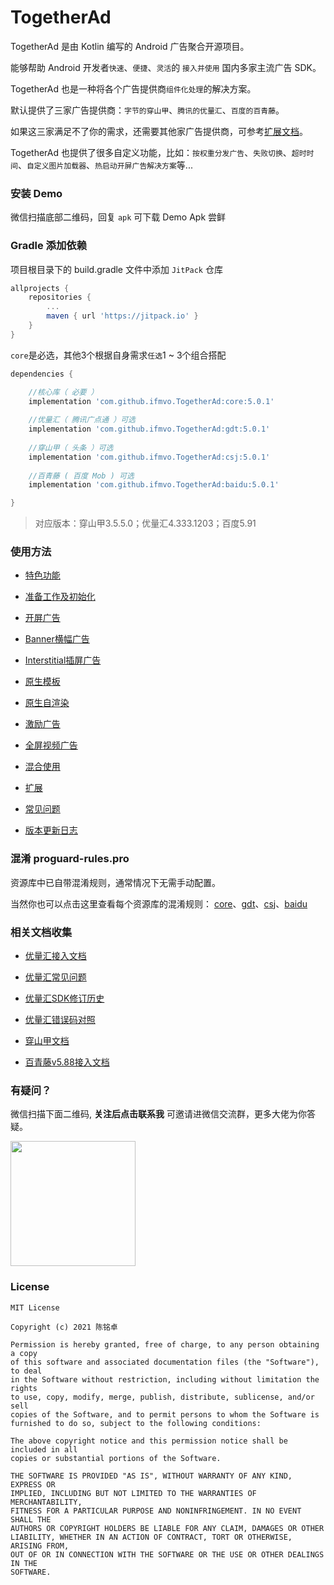# TogetherAd

TogetherAd 是由 Kotlin 编写的 Android 广告聚合开源项目。

能够帮助 Android 开发者``快速``、``便捷``、``灵活``的 ``接入并使用`` 国内多家主流广告 SDK。

TogetherAd 也是一种将各个广告提供商``组件化处理``的解决方案。

默认提供了三家广告提供商：``字节的穿山甲``、``腾讯的优量汇``、``百度的百青藤``。

如果这三家满足不了你的需求，还需要其他家广告提供商，可参考[扩展文档](doc/extend.md)。

TogetherAd 也提供了很多自定义功能，比如：``按权重分发广告``、``失败切换``、``超时时间``、``自定义图片加载器``、``热启动开屏广告解决方案``等...

### 安装 Demo

微信扫描底部二维码，回复 ``apk`` 可下载 Demo Apk 尝鲜

### Gradle 添加依赖

项目根目录下的 build.gradle 文件中添加 ``JitPack`` 仓库

```gradle
allprojects {
    repositories {
        ...
        maven { url 'https://jitpack.io' }
    }
}
```

``core``是必选，其他3个根据自身需求``任选``1 ~ 3个组合搭配

```gradle
dependencies {

    //核心库（ 必要 ）
    implementation 'com.github.ifmvo.TogetherAd:core:5.0.1'
    
    //优量汇（ 腾讯广点通 ）可选
    implementation 'com.github.ifmvo.TogetherAd:gdt:5.0.1'
    
    //穿山甲（ 头条 ）可选
    implementation 'com.github.ifmvo.TogetherAd:csj:5.0.1'
    
    //百青藤 ( 百度 Mob ) 可选
    implementation 'com.github.ifmvo.TogetherAd:baidu:5.0.1'

}
```

> 对应版本：穿山甲3.5.5.0；优量汇4.333.1203；百度5.91

### 使用方法

- [特色功能](doc/feature.md)

- [准备工作及初始化](doc/prepare.md)

- [开屏广告](doc/splash.md)

- [Banner横幅广告](doc/banner.md)

- [Interstitial插屏广告](doc/inter.md)

- [原生模板](doc/express.md)

- [原生自渲染](doc/native.md)

- [激励广告](doc/reward.md)

- [全屏视频广告](doc/full_video.md)

- [混合使用](doc/hybrid.md)

- [扩展](doc/extend.md)

- [常见问题](doc/question.md)

- [版本更新日志](doc/update_log.md)

### 混淆 proguard-rules.pro

资源库中已自带混淆规则，通常情况下无需手动配置。

当然你也可以点击这里查看每个资源库的混淆规则： [core](core/proguard-rules.pro)、[gdt](gdt/proguard-rules.pro)、[csj](csj/proguard-rules.pro)、[baidu](baidu/proguard-rules.pro)

### 相关文档收集

- [优量汇接入文档](https://developers.adnet.qq.com/doc/android/access_doc)

- [优量汇常见问题](https://e.qq.com/dev/help_detail.html?cid=668&pid=2208)

- [优量汇SDK修订历史](https://developers.adnet.qq.com/doc/android/union/union_version)

- [优量汇错误码对照](https://developers.adnet.qq.com/backend/error_code.html)

- [穿山甲文档](http://partner.toutiao.com/doc?id=5dd0fe756b181e00112e3ec5)

- [百青藤v5.88接入文档](https://baidu-ssp.gz.bcebos.com/mssp/sdk/BaiduMobAds_MSSP_bd_SDK_android_v5.88.pdf)

### 有疑问？

微信扫描下面二维码, **关注后点击联系我** 可邀请进微信交流群，更多大佬为你答疑。

<img src="img/qrcode_for_gh_e66be0cfb1f0_258.jpeg"  height="200" width="200">

### License

```
MIT License

Copyright (c) 2021 陈铭卓

Permission is hereby granted, free of charge, to any person obtaining a copy
of this software and associated documentation files (the "Software"), to deal
in the Software without restriction, including without limitation the rights
to use, copy, modify, merge, publish, distribute, sublicense, and/or sell
copies of the Software, and to permit persons to whom the Software is
furnished to do so, subject to the following conditions:

The above copyright notice and this permission notice shall be included in all
copies or substantial portions of the Software.

THE SOFTWARE IS PROVIDED "AS IS", WITHOUT WARRANTY OF ANY KIND, EXPRESS OR
IMPLIED, INCLUDING BUT NOT LIMITED TO THE WARRANTIES OF MERCHANTABILITY,
FITNESS FOR A PARTICULAR PURPOSE AND NONINFRINGEMENT. IN NO EVENT SHALL THE
AUTHORS OR COPYRIGHT HOLDERS BE LIABLE FOR ANY CLAIM, DAMAGES OR OTHER
LIABILITY, WHETHER IN AN ACTION OF CONTRACT, TORT OR OTHERWISE, ARISING FROM,
OUT OF OR IN CONNECTION WITH THE SOFTWARE OR THE USE OR OTHER DEALINGS IN THE
SOFTWARE.
```